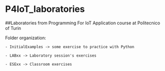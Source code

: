 # P4IoT_laboratories
##Laboratories from Programming For IoT Application course at Politecnico of Turin 

Folder organization: <br>

	- InitialExamples -> some exercise to practice with Python

	- LABxx -> Laboratory session's exercises

	- ESExx -> Classroom exercises
